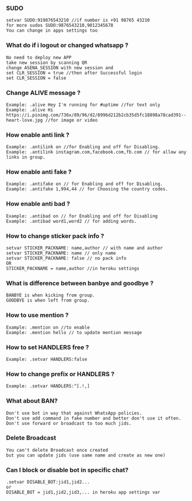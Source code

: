 ### **SUDO**<br>
```
setvar SUDO:919876543210 //if number is +91 98765 43210 
for more sudos SUDO:9876543210,9012345678
You can change in apps settings too
```
### **What do if i logout or changed whatsapp ?**<br>
```
No need to deploy new APP 
take new session by scanning QR
change ASENA_SESSION with new session and
set CLR_SESSION = true //then after Successful login
set CLR_SESSION = false
```
### **Change ALIVE message ?**<br>
```
Example: .alive Hey I'm running for #uptime //for text only
Example: .alive Hi https://i.pinimg.com/736x/89/96/d2/8996d212b2cb35d5fc18898a78cad391--heart-love.jpg //for image or video
```
### **How enable anti link ?**<br>
```
Example: .antilink on //for Enabling and off for Disabling.
Example: .antilink instagram.com,facebook.com,fb.com // for allow any links in group.
```
### **How enable anti fake ?**<br>
```
Example: .antifake on // for Enabling and off for Disabling.
Example: .antifake 1,994,44 // for Choosing the country codes.
```
### **How enable anti bad ?**<br>
```
Example: .antibad on // for Enabling and off for Disabling
Example: .antibad word1,word2 // for adding words.
```
### **How to change sticker pack info ?**<br>
```
setvar STICKER_PACKNAME: name,author // with name and author
setvar STICKER_PACKNAME: name // only name
setvar STICKER_PACKNAME: false // no pack info
OR
STICKER_PACKNAME = name,author //in heroku settings
```
### **What is difference between banbye and goodbye ?**
```
BANBYE is when kicking from group.
GOODBYE is when left from group.
```
### **How to use mention ?**
```
Example: .mention on //to enable
Example: .mention hello // to update mention message
```
### **How to set HANDLERS free ?**
```
Example: .setvar HANDLERS:false
```
### **How to change prefix or HANDLERS ?**
```
Example: .setvar HANDLERS:^[.!,]
```
### **What about BAN?** 
```
Don't use bot in way that against WhatsApp policies.
Don't use add command in fake number and better don't use it often.
Don't use forward or broadcast to too much jids.
```
### **Delete Broadcast**
```
You can't delete Broadcast once created
but you can update jids (use same name and create as new one)
```

### **Can I block or disable bot in specific chat?**
```
.setvar DISABLE_BOT:jid1,jid2...
or
DISABLE_BOT = jid1,jid2,jid3,... in heroku app settings var
```
